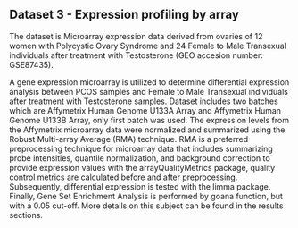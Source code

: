 ## Dataset 3 - Expression profiling by array

The dataset is Microarray expression data derived from ovaries of 12 women with Polycystic Ovary Syndrome and 24 Female to Male Transexual individuals after treatment with Testosterone (GEO accesion number: GSE87435).

A gene expression microarray is utilized to determine differential expression analysis between PCOS samples and Female to Male Transexual individuals after treatment with Testosterone samples. Dataset includes two batches which are Affymetrix Human Genome U133A Array and Affymetrix Human Genome U133B Array, only first batch was used. The expression levels from the Affymetrix microarray data were normalized and summarized using the Robust Multi-array Average (RMA) technique. RMA is a preferred preprocessing technique for microarray data that includes summarizing probe intensities, quantile normalization, and background correction to provide expression values with the arrayQualityMetrics package, quality control metrics are calculated before and after preprocessing. Subsequently, differential expression is tested with the limma package. Finally, Gene Set Enrichment Analysis is performed by goana function, but with a 0.05 cut-off. More details on this subject can be found in the results sections.
